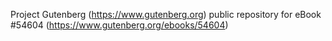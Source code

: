 Project Gutenberg (https://www.gutenberg.org) public repository for
eBook #54604 (https://www.gutenberg.org/ebooks/54604)
